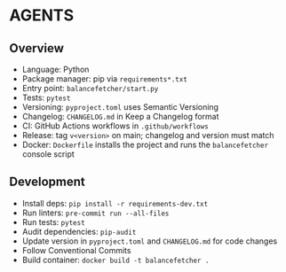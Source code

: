 # AGENTS

## Overview
- Language: Python
- Package manager: pip via `requirements*.txt`
- Entry point: `balancefetcher/start.py`
- Tests: `pytest`
- Versioning: `pyproject.toml` uses Semantic Versioning
- Changelog: `CHANGELOG.md` in Keep a Changelog format
- CI: GitHub Actions workflows in `.github/workflows`
- Release: tag `v<version>` on main; changelog and version must match
- Docker: `Dockerfile` installs the project and runs the `balancefetcher` console script

## Development
- Install deps: `pip install -r requirements-dev.txt`
- Run linters: `pre-commit run --all-files`
- Run tests: `pytest`
- Audit dependencies: `pip-audit`
- Update version in `pyproject.toml` and `CHANGELOG.md` for code changes
- Follow Conventional Commits
- Build container: `docker build -t balancefetcher .`
